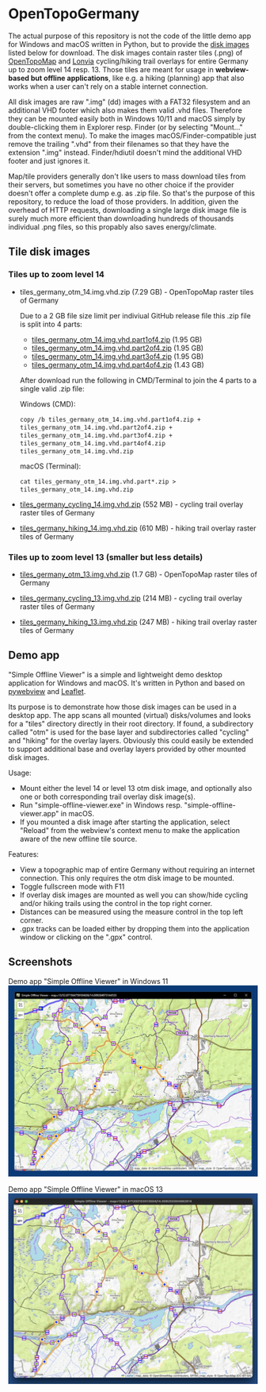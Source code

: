 # OpenTopoGermany

The actual purpose of this repository is not the code of the little demo app for Windows and macOS written in Python, but to provide the [disk images](https://github.com/59de44955ebd/OpenTopoGermany/releases/tag/disk_images) listed below for download. The disk images contain raster tiles (.png) of [OpenTopoMap](https://opentopomap.org/) and [Lonvia](https://github.com/waymarkedtrails) cycling/hiking trail overlays for entire Germany up to zoom level 14 resp. 13. Those tiles are meant for usage in **webview-based but offline applications**, like e.g. a hiking (planning) app that also works when a user can't rely on a stable internet connection.

All disk images are raw ".img" (dd) images with a FAT32 filesystem and an additional VHD footer which also makes them valid .vhd files. Therefore they can be mounted easily both in Windows 10/11 and macOS simply by double-clicking them in Explorer resp. Finder (or by selecting "Mount..." from the context menu). To make the images macOS/Finder-compatible just remove the trailing ".vhd" from their filenames so that they have the extension ".img" instead. Finder/hdiutil doesn't mind the additional VHD footer and just ignores it.

Map/tile providers generally don't like users to mass download tiles from their servers, but sometimes you have no other choice if the provider doesn't offer a complete dump e.g. as .zip file. So that's the purpose of this repository, to reduce the load of those providers. In addition, given the overhead of HTTP requests, downloading a single large disk image file is surely much more efficient than downloading hundreds of thousands individual .png files, so this propably also saves energy/climate.

## Tile disk images

### Tiles up to zoom level 14

- tiles_germany_otm_14.img.vhd.zip (7.29 GB) - OpenTopoMap raster tiles of Germany 

  Due to a 2 GB file size limit per indiviual GitHub release file this .zip file is split into 4 parts:

  - [tiles_germany_otm_14.img.vhd.part1of4.zip](https://github.com/59de44955ebd/OpenTopoGermany/releases/download/disk_images/tiles_germany_otm_14.img.vhd.part1of4.zip) (1.95 GB)
  - [tiles_germany_otm_14.img.vhd.part2of4.zip](https://github.com/59de44955ebd/OpenTopoGermany/releases/download/disk_images/tiles_germany_otm_14.img.vhd.part2of4.zip) (1.95 GB)
  - [tiles_germany_otm_14.img.vhd.part3of4.zip](https://github.com/59de44955ebd/OpenTopoGermany/releases/download/disk_images/tiles_germany_otm_14.img.vhd.part3of4.zip) (1.95 GB)
  - [tiles_germany_otm_14.img.vhd.part4of4.zip](https://github.com/59de44955ebd/OpenTopoGermany/releases/download/disk_images/tiles_germany_otm_14.img.vhd.part4of4.zip) (1.43 GB)

  After download run the following in CMD/Terminal to join the 4 parts to a single valid .zip file:


  Windows (CMD):
  ```
  copy /b tiles_germany_otm_14.img.vhd.part1of4.zip + tiles_germany_otm_14.img.vhd.part2of4.zip + tiles_germany_otm_14.img.vhd.part3of4.zip + tiles_germany_otm_14.img.vhd.part4of4.zip tiles_germany_otm_14.img.vhd.zip
  ```

  macOS (Terminal):
  ```
  cat tiles_germany_otm_14.img.vhd.part*.zip > tiles_germany_otm_14.img.vhd.zip
  ```
- [tiles_germany_cycling_14.img.vhd.zip](https://github.com/59de44955ebd/OpenTopoGermany/releases/download/disk_images/tiles_germany_cycling_14.img.vhd.zip) (552 MB) - cycling trail overlay raster tiles of Germany

- [tiles_germany_hiking_14.img.vhd.zip](https://github.com/59de44955ebd/OpenTopoGermany/releases/download/disk_images/tiles_germany_hiking_14.img.vhd.zip) (610 MB) - hiking trail overlay raster tiles of Germany

### Tiles up to zoom level 13 (smaller but less details)

- [tiles_germany_otm_13.img.vhd.zip](https://github.com/59de44955ebd/OpenTopoGermany/releases/download/disk_images/tiles_germany_otm_13.img.vhd.zip) (1.7 GB) - OpenTopoMap raster tiles of Germany 

- [tiles_germany_cycling_13.img.vhd.zip](https://github.com/59de44955ebd/OpenTopoGermany/releases/download/disk_images/tiles_germany_cycling_13.img.vhd.zip) (214 MB) - cycling trail overlay raster tiles of Germany

- [tiles_germany_hiking_13.img.vhd.zip](https://github.com/59de44955ebd/OpenTopoGermany/releases/download/disk_images/tiles_germany_hiking_13.img.vhd.zip) (247 MB) - hiking trail overlay raster tiles of Germany

## Demo app

"Simple Offline Viewer" is a simple and lightweight demo desktop application for Windows and macOS. It's written in Python and based on [pywebview](https://github.com/r0x0r/pywebview) and [Leaflet](https://leafletjs.com/).

Its purpose is to demonstrate how those disk images can be used in a desktop app. The app scans all mounted (virtual) disks/volumes and looks for a "tiles" directory directly in their root directory. If found, a subdirectory called "otm" is used for the base layer and subdirectories called "cycling" and "hiking" for the overlay layers. Obviously this could easily be extended to support additional base and overlay layers provided by other mounted disk images.

Usage:

- Mount either the level 14 or level 13 otm disk image, and optionally also one or both corresponding trail overlay disk image(s).
- Run "simple-offline-viewer.exe" in Windows resp. "simple-offline-viewer.app" in macOS.
- If you mounted a disk image after starting the application, select "Reload" from the webview's context menu to make the application aware of the new offline tile source.

Features:

- View a topographic map of entire Germany without requiring an internet connection. This only requires the otm disk image to be mounted.
- Toggle fullscreen mode with F11
- If overlay disk images are mounted as well you can show/hide cycling and/or hiking trails using the control in the top right corner.
- Distances can be measured using the measure control in the top left corner.
- .gpx tracks can be loaded either by dropping them into the application window or clicking on the ".gpx" control.

## Screenshots

Demo app "Simple Offline Viewer" in Windows 11   
![](screenshots/viewer-windows-11.jpg)

Demo app "Simple Offline Viewer" in macOS 13   
![](screenshots/viewer-macos-13.jpg)
